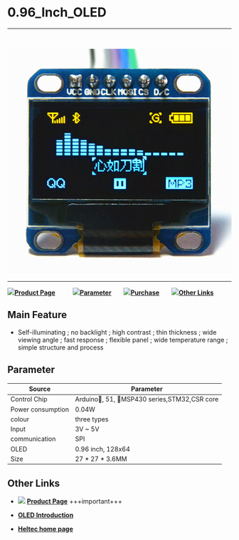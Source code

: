 # 0.96_Inch_OLED
***
&nbsp;

<img src="img/products/display/oled/0.96_Inch/01.jpg">

* * *

![](http://heltec.cn/icon/idea.png)**[Product Page](http://www.heltec.cn/project/0-96-inch-oled-screen/?lang=en)**&nbsp;&nbsp;&nbsp;&nbsp;&nbsp;&nbsp; &nbsp;&nbsp;&nbsp;![](http://heltec.cn/icon/list.png)**[Parameter](#parameter)**&nbsp;&nbsp;&nbsp;&nbsp;&nbsp;&nbsp; ![](http://heltec.cn/icon/shop.png)**[Purchase](https://heltec.taobao.com/category-777108260-713176956.htm?spm=a1z10.33-c.w4010-6678898350.11.2293ae98vcbHaT&search=y&catName=OLED%C4%A3%BF%E9#bd)**&nbsp;&nbsp;&nbsp;&nbsp;&nbsp;&nbsp; ![](http://heltec.cn/icon/link.png)**[Other Links](#Other-Links)**



 ## Main Feature

- Self-illuminating ; no backlight ; high contrast ; thin thickness ; wide viewing angle ; fast response ; flexible panel ; wide temperature range ; simple structure and process

  

 ## Parameter

| Source            | Parameter                                 |
| ----------------- | ----------------------------------------- |
| Control Chip      | Arduino, 51, MSP430 series,STM32,CSR core |
| Power consumption | 0.04W                                     |
| colour            | three types                               |
| Input             | 3V ~ 5V                                   |
| communication     | SPI                                       |
| OLED              | 0.96 inch, 128x64                         |
| Size              | 27 * 27 * 3.6MM                           |



## Other Links

- ![](http://heltec.cn/icon/left_hand.png) **[Product Page](http://www.heltec.cn/project/0-96-inch-oled-screen/?lang=en)** +++important+++

-  **[OLED Introduction](http://www.heltec.cn/download/OLED_Sepecification.pdf)**
-  **[Heltec home page](http://www.heltec.cn/?lang=en)**
